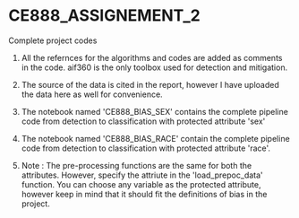 # CE888_ASSIGNEMENT_2
Complete project codes

1. All the refernces for the algorithms and codes are added as comments in the code. aif360 is the only toolbox used for detection and mitigation.

2. The source of the data is cited in the report, however I have uploaded the data here as well for convenience.

3. The notebook named 'CE888_BIAS_SEX' contains the complete pipeline code from detection to classification with protected attribute 'sex'

4. The notebook named 'CE888_BIAS_RACE' contain the complete pipeline code from detection to classification with protected attribute 'race'.    

5. Note :
    The pre-processing functions are the same for both the attributes. However, specify the attriute in the 'load_prepoc_data' function. You can choose any variable as the protected attribute, however keep in mind that it should fit the definitions of bias in the project.




